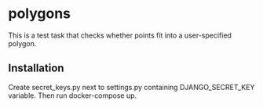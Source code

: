 # polygons
This is a test task that checks whether points fit into a user-specified polygon.


## Installation
Create secret_keys.py next to settings.py containing DJANGO_SECRET_KEY variable. Then run docker-compose up.
